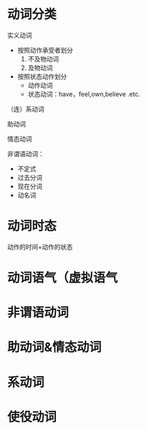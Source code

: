 # 动词分类
实义动词

- 按照动作承受者划分 
  1. 不及物动词
  2. 及物动词
- 按照状态动作划分
  - 动作动词
  - 状态动词：have，feel,own,believe .etc.
  
（连）系动词

助动词

情态动词

非谓语动词：
- 不定式
- 过去分词
- 现在分词
- 动名词



# 动词时态

动作的时间+动作的状态










# 动词语气（虚拟语气



# 非谓语动词



# 助动词&情态动词



# 系动词



# 使役动词



